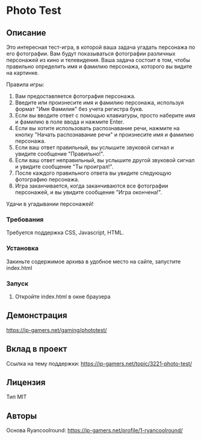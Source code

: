 # Photo Test

## Описание
Это интересная тест-игра, в которой ваша задача угадать персонажа по его фотографии. Вам будут показываться фотографии различных персонажей из кино и телевидения. Ваша задача состоит в том, чтобы правильно определить имя и фамилию персонажа, которого вы видите на картинке.

Правила игры:

1. Вам предоставляется фотография персонажа.
2. Введите или произнесите имя и фамилию персонажа, используя формат "Имя Фамилия" без учета регистра букв.
3. Если вы вводите ответ с помощью клавиатуры, просто наберите имя и фамилию в поле ввода и нажмите Enter.
4. Если вы хотите использовать распознавание речи, нажмите на кнопку "Начать распознавание речи" и произнесите имя и фамилию персонажа.
5. Если ваш ответ правильный, вы услышите звуковой сигнал и увидите сообщение "Правильно!".
6. Если ваш ответ неправильный, вы услышите другой звуковой сигнал и увидите сообщение "Ты проиграл!".
7. После каждого правильного ответа вы увидите следующую фотографию персонажа.
8. Игра заканчивается, когда заканчиваются все фотографии персонажей, и вы увидите сообщение "Игра окончена!".

Удачи в угадывании персонажей!

### Требования
Требуется поддержка CSS, Javascript, HTML.

### Установка
Закиньте содержимое архива в удобное место на сайте, запустите index.html

### Запуск
1. Откройте index.html в окне браузера

## Демонстрация
https://ip-gamers.net/gaming/phototest/

## Вклад в проект
Ссылка на тему поддержки: https://ip-gamers.net/topic/3221-photo-test/

## Лицензия
Тип MIT

## Авторы
Основа Ryancoolround:
https://ip-gamers.net/profile/1-ryancoolround/